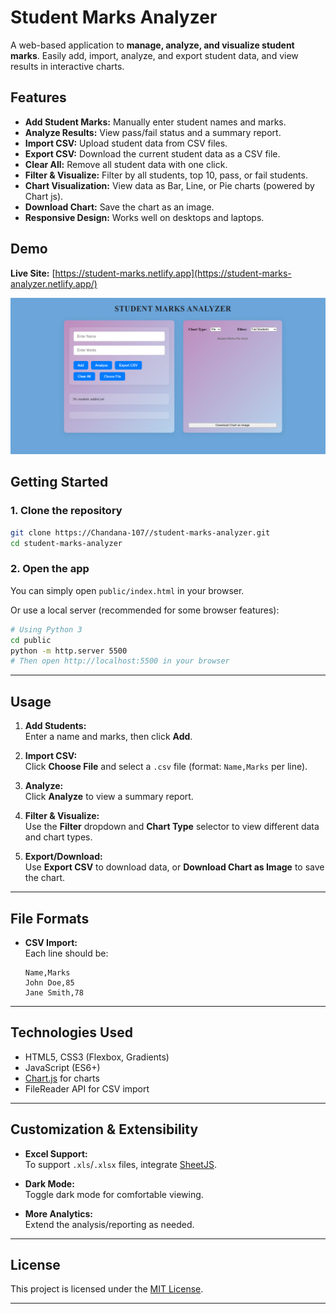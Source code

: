 # Student Marks Analyzer

A web-based application to **manage, analyze, and visualize student marks**. Easily add, import, analyze, and export student data, and view results in interactive charts.

## Features

- **Add Student Marks:**  Manually enter student names and marks.
- **Analyze Results:**  View pass/fail status and a summary report.
- **Import CSV:**  Upload student data from CSV files.
- **Export CSV:**  Download the current student data as a CSV file.
- **Clear All:**  Remove all student data with one click.
- **Filter & Visualize:**  Filter by all students, top 10, pass, or fail students.
- **Chart Visualization:**  View data as Bar, Line, or Pie charts (powered by Chart js).
- **Download Chart:**  Save the chart as an image.
- **Responsive Design:**  Works well on desktops and laptops.

## Demo

**Live Site:** [https://student-marks.netlify.app](https://student-marks-analyzer.netlify.app/)


![Screenshot](Screenshot.png)

## Getting Started

### 1. Clone the repository

```bash
git clone https://Chandana-107//student-marks-analyzer.git
cd student-marks-analyzer
```

### 2. Open the app

You can simply open `public/index.html` in your browser.

Or use a local server (recommended for some browser features):

```bash
# Using Python 3
cd public
python -m http.server 5500
# Then open http://localhost:5500 in your browser
```

---

## Usage

1. **Add Students:**  
   Enter a name and marks, then click **Add**.

2. **Import CSV:**  
   Click **Choose File** and select a `.csv` file (format: `Name,Marks` per line).

3. **Analyze:**  
   Click **Analyze** to view a summary report.

4. **Filter & Visualize:**  
   Use the **Filter** dropdown and **Chart Type** selector to view different data and chart types.

5. **Export/Download:**  
   Use **Export CSV** to download data, or **Download Chart as Image** to save the chart.

---

## File Formats

- **CSV Import:**  
  Each line should be:  
  ```
  Name,Marks
  John Doe,85
  Jane Smith,78
  ```

---

## Technologies Used

- HTML5, CSS3 (Flexbox, Gradients)
- JavaScript (ES6+)
- [Chart.js](https://www.chartjs.org/) for charts
- FileReader API for CSV import

---

## Customization & Extensibility

- **Excel Support:**  
  To support `.xls`/`.xlsx` files, integrate [SheetJS](https://sheetjs.com/).

- **Dark Mode:**  
  Toggle dark mode for comfortable viewing.

- **More Analytics:**  
  Extend the analysis/reporting as needed.

---

## License

This project is licensed under the [MIT License](LICENSE).




---

##
